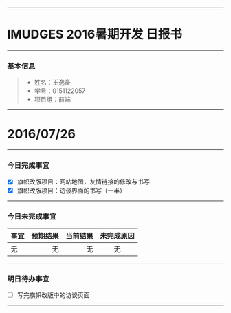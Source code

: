 
-------
# IMUDGES 2016暑期开发 日报书

-------
### 基本信息
> * 姓名：王逸豪
> * 学号：0151122057
> * 项目组：前端

-------
# 2016/07/26
-------
### 今日完成事宜
- [x]  旗帜改版项目：网站地图，友情链接的修改与书写
- [x]  旗帜改版项目：访谈界面的书写（一半）

-----
### 今日未完成事宜


| 事宜     |预期结果| 当前结果  | 未完成原因   | 
| --------   | -----:  | -----:  | :----:  |
| 无    | 无    | 无 | 无   | 


------
### 明日待办事宜
- [ ] 写完旗帜改版中的访谈页面

-------


